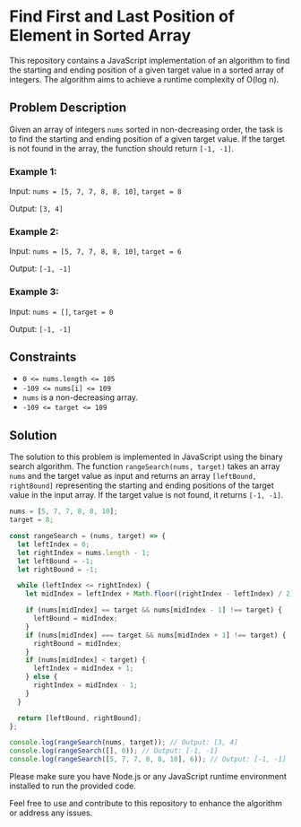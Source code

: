 # Find First and Last Position of Element in Sorted Array

This repository contains a JavaScript implementation of an algorithm to find the starting and ending position of a given target value in a sorted array of integers. The algorithm aims to achieve a runtime complexity of O(log n).

## Problem Description

Given an array of integers `nums` sorted in non-decreasing order, the task is to find the starting and ending position of a given target value. If the target is not found in the array, the function should return `[-1, -1]`.

### Example 1:

Input: `nums = [5, 7, 7, 8, 8, 10]`, `target = 8`

Output: `[3, 4]`

### Example 2:

Input: `nums = [5, 7, 7, 8, 8, 10]`, `target = 6`

Output: `[-1, -1]`

### Example 3:

Input: `nums = []`, `target = 0`

Output: `[-1, -1]`

## Constraints

- `0 <= nums.length <= 105`
- `-109 <= nums[i] <= 109`
- `nums` is a non-decreasing array.
- `-109 <= target <= 109`

## Solution

The solution to this problem is implemented in JavaScript using the binary search algorithm. The function `rangeSearch(nums, target)` takes an array `nums` and the target value as input and returns an array `[leftBound, rightBound]` representing the starting and ending positions of the target value in the input array. If the target value is not found, it returns `[-1, -1]`.

```javascript
nums = [5, 7, 7, 8, 8, 10];
target = 8;

const rangeSearch = (nums, target) => {
  let leftIndex = 0;
  let rightIndex = nums.length - 1;
  let leftBound = -1;
  let rightBound = -1;

  while (leftIndex <= rightIndex) {
    let midIndex = leftIndex + Math.floor((rightIndex - leftIndex) / 2);

    if (nums[midIndex] == target && nums[midIndex - 1] !== target) {
      leftBound = midIndex;
    }
    if (nums[midIndex] === target && nums[midIndex + 1] !== target) {
      rightBound = midIndex;
    }
    if (nums[midIndex] < target) {
      leftIndex = midIndex + 1;
    } else {
      rightIndex = midIndex - 1;
    }
  }

  return [leftBound, rightBound];
};

console.log(rangeSearch(nums, target)); // Output: [3, 4]
console.log(rangeSearch([], 0)); // Output: [-1, -1]
console.log(rangeSearch([5, 7, 7, 8, 8, 10], 6)); // Output: [-1, -1]
```

Please make sure you have Node.js or any JavaScript runtime environment installed to run the provided code.

Feel free to use and contribute to this repository to enhance the algorithm or address any issues.

